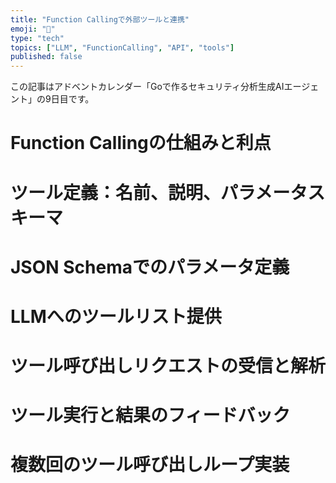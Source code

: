 ```yaml
---
title: "Function Callingで外部ツールと連携"
emoji: "🔧"
type: "tech"
topics: ["LLM", "FunctionCalling", "API", "tools"]
published: false
---
```


この記事はアドベントカレンダー「Goで作るセキュリティ分析生成AIエージェント」の9日目です。

# Function Callingの仕組みと利点

# ツール定義：名前、説明、パラメータスキーマ

# JSON Schemaでのパラメータ定義

# LLMへのツールリスト提供

# ツール呼び出しリクエストの受信と解析

# ツール実行と結果のフィードバック

# 複数回のツール呼び出しループ実装
